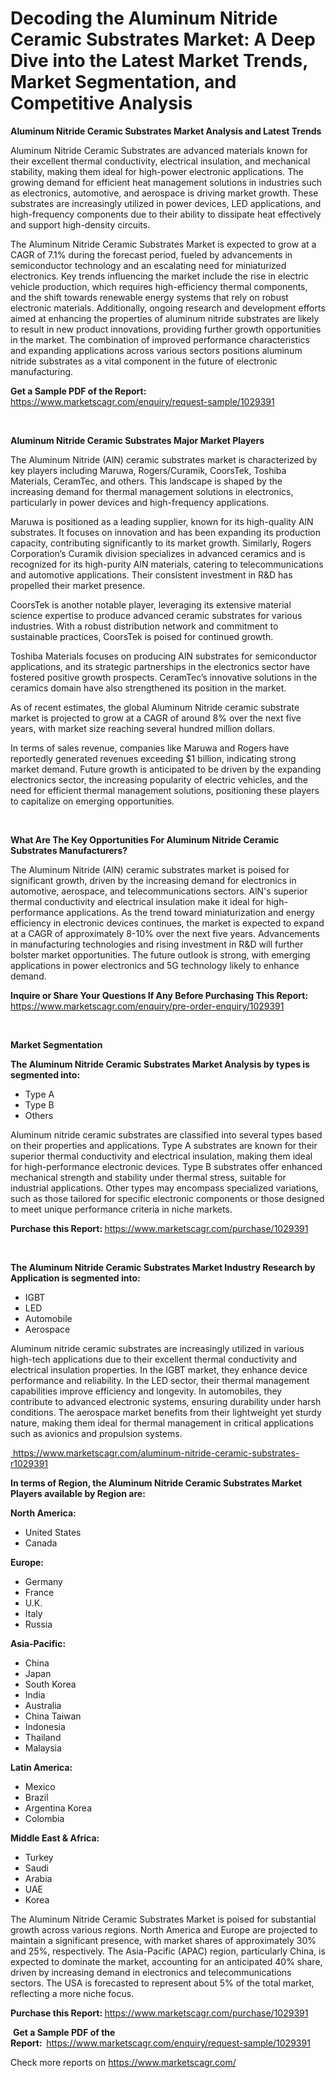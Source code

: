 <p><h1>Decoding the Aluminum Nitride Ceramic Substrates Market: A Deep Dive into the Latest Market Trends, Market Segmentation, and Competitive Analysis</h1></p><p><strong>Aluminum Nitride Ceramic Substrates Market Analysis and Latest Trends</strong></p>
<p><p>Aluminum Nitride Ceramic Substrates are advanced materials known for their excellent thermal conductivity, electrical insulation, and mechanical stability, making them ideal for high-power electronic applications. The growing demand for efficient heat management solutions in industries such as electronics, automotive, and aerospace is driving market growth. These substrates are increasingly utilized in power devices, LED applications, and high-frequency components due to their ability to dissipate heat effectively and support high-density circuits.</p><p>The Aluminum Nitride Ceramic Substrates Market is expected to grow at a CAGR of 7.1% during the forecast period, fueled by advancements in semiconductor technology and an escalating need for miniaturized electronics. Key trends influencing the market include the rise in electric vehicle production, which requires high-efficiency thermal components, and the shift towards renewable energy systems that rely on robust electronic materials. Additionally, ongoing research and development efforts aimed at enhancing the properties of aluminum nitride substrates are likely to result in new product innovations, providing further growth opportunities in the market. The combination of improved performance characteristics and expanding applications across various sectors positions aluminum nitride substrates as a vital component in the future of electronic manufacturing.</p></p>
<p><strong>Get a Sample PDF of the Report:&nbsp;</strong> <a href="https://www.marketscagr.com/enquiry/request-sample/1029391?utm_campaign=2444&utm_medium=2&utm_source=Github&utm_content=ia&utm_term=21032025&utm_id=aluminum-nitride-ceramic-substrates">https://www.marketscagr.com/enquiry/request-sample/1029391</a></p>
<p>&nbsp;</p>
<p><strong>Aluminum Nitride Ceramic Substrates Major Market Players</strong></p>
<p><p>The Aluminum Nitride (AlN) ceramic substrates market is characterized by key players including Maruwa, Rogers/Curamik, CoorsTek, Toshiba Materials, CeramTec, and others. This landscape is shaped by the increasing demand for thermal management solutions in electronics, particularly in power devices and high-frequency applications.</p><p>Maruwa is positioned as a leading supplier, known for its high-quality AlN substrates. It focuses on innovation and has been expanding its production capacity, contributing significantly to its market growth. Similarly, Rogers Corporation’s Curamik division specializes in advanced ceramics and is recognized for its high-purity AlN materials, catering to telecommunications and automotive applications. Their consistent investment in R&D has propelled their market presence.</p><p>CoorsTek is another notable player, leveraging its extensive material science expertise to produce advanced ceramic substrates for various industries. With a robust distribution network and commitment to sustainable practices, CoorsTek is poised for continued growth.</p><p>Toshiba Materials focuses on producing AlN substrates for semiconductor applications, and its strategic partnerships in the electronics sector have fostered positive growth prospects. CeramTec’s innovative solutions in the ceramics domain have also strengthened its position in the market.</p><p>As of recent estimates, the global Aluminum Nitride ceramic substrate market is projected to grow at a CAGR of around 8% over the next five years, with market size reaching several hundred million dollars. </p><p>In terms of sales revenue, companies like Maruwa and Rogers have reportedly generated revenues exceeding $1 billion, indicating strong market demand. Future growth is anticipated to be driven by the expanding electronics sector, the increasing popularity of electric vehicles, and the need for efficient thermal management solutions, positioning these players to capitalize on emerging opportunities.</p></p>
<p>&nbsp;</p>
<p><strong>What Are The Key Opportunities For Aluminum Nitride Ceramic Substrates Manufacturers?</strong></p>
<p><p>The Aluminum Nitride (AlN) ceramic substrates market is poised for significant growth, driven by the increasing demand for electronics in automotive, aerospace, and telecommunications sectors. AlN's superior thermal conductivity and electrical insulation make it ideal for high-performance applications. As the trend toward miniaturization and energy efficiency in electronic devices continues, the market is expected to expand at a CAGR of approximately 8-10% over the next five years. Advancements in manufacturing technologies and rising investment in R&D will further bolster market opportunities. The future outlook is strong, with emerging applications in power electronics and 5G technology likely to enhance demand.</p></p>
<p><strong>Inquire or Share Your Questions If Any Before Purchasing This Report:</strong> <a href="https://www.marketscagr.com/enquiry/pre-order-enquiry/1029391?utm_campaign=2444&utm_medium=2&utm_source=Github&utm_content=ia&utm_term=21032025&utm_id=aluminum-nitride-ceramic-substrates">https://www.marketscagr.com/enquiry/pre-order-enquiry/1029391</a></p>
<p>&nbsp;</p>
<p><strong>Market Segmentation</strong></p>
<p><strong>The Aluminum Nitride Ceramic Substrates Market Analysis by types is segmented into:</strong></p>
<p><ul><li>Type A</li><li>Type B</li><li>Others</li></ul></p>
<p><p>Aluminum nitride ceramic substrates are classified into several types based on their properties and applications. Type A substrates are known for their superior thermal conductivity and electrical insulation, making them ideal for high-performance electronic devices. Type B substrates offer enhanced mechanical strength and stability under thermal stress, suitable for industrial applications. Other types may encompass specialized variations, such as those tailored for specific electronic components or those designed to meet unique performance criteria in niche markets.</p></p>
<p><strong>Purchase this Report:&nbsp;</strong><a href="https://www.marketscagr.com/purchase/1029391?utm_campaign=2444&utm_medium=2&utm_source=Github&utm_content=ia&utm_term=21032025&utm_id=aluminum-nitride-ceramic-substrates">https://www.marketscagr.com/purchase/1029391</a></p>
<p>&nbsp;</p>
<p><strong>The Aluminum Nitride Ceramic Substrates Market Industry Research by Application is segmented into:</strong></p>
<p><ul><li>IGBT</li><li>LED</li><li>Automobile</li><li>Aerospace</li></ul></p>
<p><p>Aluminum nitride ceramic substrates are increasingly utilized in various high-tech applications due to their excellent thermal conductivity and electrical insulation properties. In the IGBT market, they enhance device performance and reliability. In the LED sector, their thermal management capabilities improve efficiency and longevity. In automobiles, they contribute to advanced electronic systems, ensuring durability under harsh conditions. The aerospace market benefits from their lightweight yet sturdy nature, making them ideal for thermal management in critical applications such as avionics and propulsion systems.</p></p>
<p><a href="https://www.marketscagr.com/aluminum-nitride-ceramic-substrates-r1029391?utm_campaign=2444&utm_medium=2&utm_source=Github&utm_content=ia&utm_term=21032025&utm_id=aluminum-nitride-ceramic-substrates">&nbsp;https://www.marketscagr.com/aluminum-nitride-ceramic-substrates-r1029391</a></p>
<p><strong>In terms of Region, the Aluminum Nitride Ceramic Substrates Market Players available by Region are:</strong></p>
<p>
    <p> <strong> North America: </strong>
        <ul>
            <li>United States</li>
            <li>Canada</li>
        </ul>
        </p> 
    <p> <strong> Europe: </strong>
        <ul>
            <li>Germany</li>
            <li>France</li>
            <li>U.K.</li>
            <li>Italy</li>
            <li>Russia</li>
        </ul>
        </p> 
    <p> <strong> Asia-Pacific: </strong>
        <ul>
            <li>China</li>
            <li>Japan</li>
            <li>South Korea</li>
            <li>India</li>
            <li>Australia</li>
            <li>China Taiwan</li>
            <li>Indonesia</li>
            <li>Thailand</li>
            <li>Malaysia</li>
        </ul>
        </p> 
    <p> <strong> Latin America: </strong>
        <ul>
            <li>Mexico</li>
            <li>Brazil</li>
            <li>Argentina Korea</li>
            <li>Colombia</li>
        </ul>
        </p> 
    <p> <strong> Middle East & Africa: </strong>
        <ul>
            <li>Turkey</li>
            <li>Saudi</li>
            <li>Arabia</li>
            <li>UAE</li>
            <li>Korea</li>
        </ul>
    </p>
    </p>
<p><p>The Aluminum Nitride Ceramic Substrates Market is poised for substantial growth across various regions. North America and Europe are projected to maintain a significant presence, with market shares of approximately 30% and 25%, respectively. The Asia-Pacific (APAC) region, particularly China, is expected to dominate the market, accounting for an anticipated 40% share, driven by increasing demand in electronics and telecommunications sectors. The USA is forecasted to represent about 5% of the total market, reflecting a more niche focus.</p></p>
<p><strong>Purchase this Report: </strong><a href="https://www.marketscagr.com/purchase/1029391?utm_campaign=2444&utm_medium=2&utm_source=Github&utm_content=ia&utm_term=21032025&utm_id=aluminum-nitride-ceramic-substrates">https://www.marketscagr.com/purchase/1029391</a></p>
<p>&nbsp;<strong>Get a Sample PDF of the Report:&nbsp;&nbsp;</strong><a href="https://www.marketscagr.com/enquiry/request-sample/1029391?utm_campaign=2444&utm_medium=2&utm_source=Github&utm_content=ia&utm_term=21032025&utm_id=aluminum-nitride-ceramic-substrates">https://www.marketscagr.com/enquiry/request-sample/1029391</a></p>
<p><strong></strong></p>
<p>Check more reports on <a href="https://www.marketscagr.com/?utm_campaign=2444&utm_medium=2&utm_source=Github&utm_content=ia&utm_term=21032025&utm_id=aluminum-nitride-ceramic-substrates">https://www.marketscagr.com/</a></p>